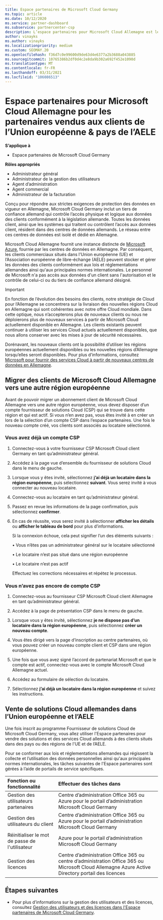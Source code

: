 ```yaml
---
title: Espace partenaires de Microsoft Cloud Germany
ms.topic: article
ms.date: 10/12/2020
ms.service: partner-dashboard
ms.subservice: partnercenter-csp
description: L’espace partenaires pour Microsoft Cloud Allemagne est le portail d’entreprise pour les partenaires qui souhaitent offrir des solutions Cloud Microsoft aux clients des pays de l’Union européenne et de l’AELE.
author: vinayks
ms.author: vinayks
ms.localizationpriority: medium
ms.custom: SEOMAY.20
ms.openlocfilehash: f36d7c0e99600d9de63d4e6377a2b3688a043885
ms.sourcegitcommit: 10765386b2df0d4c2e8da9b302a692f452e1090d
ms.translationtype: MT
ms.contentlocale: fr-FR
ms.lasthandoff: 03/31/2021
ms.locfileid: "106086513"
---
```

# <a name="partner-center-for-microsoft-cloud-germany-for-partners-selling-to-customers-in-eu--efta-countries"></a>Espace partenaires pour Microsoft Cloud Allemagne pour les partenaires vendus aux clients de l’Union européenne & pays de l’AELE

**S’applique à**

- Espace partenaires de Microsoft Cloud Germany

**Rôles appropriés**

- Administrateur général
- Administrateur de la gestion des utilisateurs
- Agent d’administration
- Agent commercial
- Administrateur de la facturation

Conçu pour répondre aux strictes exigences de protection des données en vigueur en Allemagne, Microsoft Cloud Germany inclut un tiers de confiance allemand qui contrôle l’accès physique et logique aux données des clients conformément à la législation allemande. Toutes les données client, ainsi que les systèmes qui traitent ou contrôlent l’accès aux données client, résident dans des centres de données allemands. Le réseau entre ces centres de données est isolé et dédié en Allemagne.

Microsoft Cloud Allemagne fournit une instance distincte de [Microsoft Azure](https://go.microsoft.com/fwlink/?linkid=847992), fournie par les centres de données en Allemagne. Par conséquent, les clients commerciaux situés dans l'Union européenne (UE) et l’Association européenne de libre-échange (AELE) peuvent stocker et gérer les données des clients conformément aux lois et réglementations allemandes ainsi qu'aux principales normes internationales. Le personnel de Microsoft n'a pas accès aux données d'un client sans l'autorisation et le contrôle de celui-ci ou du tiers de confiance allemand désigné.

> [!IMPORTANT]
> En fonction de l’évolution des besoins des clients, notre stratégie de Cloud pour l’Allemagne se concentrera sur la livraison des nouvelles régions Cloud en Allemagne qui sont cohérentes avec notre offre Cloud mondiale. Dans cette optique, nous n’accepterons plus de nouveaux clients ou nous ne déploierons plus de nouveaux services à partir de Microsoft Cloud actuellement disponible en Allemagne. Les clients existants peuvent continuer à utiliser les services Cloud actuels actuellement disponibles, que nous allons conserver avec les mises à jour de sécurité nécessaires.
>
> Dorénavant, les nouveaux clients ont la possibilité d’utiliser les régions européennes actuellement disponibles ou les nouvelles régions d’Allemagne lorsqu’elles seront disponibles. Pour plus d’informations, consultez [Microsoft pour fournir des services Cloud à partir de nouveaux centres de données en Allemagne](https://news.microsoft.com/europe/2018/08/31/microsoft-to-deliver-cloud-services-from-new-datacentres-in-germany-in-2019-to-meet-evolving-customer-needs/). 

## <a name="migrate-customers-from-microsoft-cloud-germany-to-another-european-region"></a>Migrer des clients de Microsoft Cloud Allemagne vers une autre région européenne

Avant de pouvoir migrer un abonnement client de Microsoft Cloud Allemagne vers une autre région européenne, vous devez disposer d’un compte fournisseur de solutions Cloud (CSP) qui se trouve dans cette région et qui est actif. Si vous n’en avez pas, vous êtes invité à en créer un lors de la sélection d’un compte CSP dans l’espace partenaires. Une fois le nouveau compte créé, vos clients sont associés au locataire sélectionné.

### <a name="you-already-have-a-csp-account"></a>Vous avez déjà un compte CSP

1. Connectez-vous à votre fournisseur CSP Microsoft Cloud client Germany en tant qu’administrateur général.

1. Accédez à la page vue d’ensemble du fournisseur de solutions Cloud dans le menu de gauche.
 
1. Lorsque vous y êtes invité, sélectionnez **j’ai déjà un locataire dans la région européenne**, puis sélectionnez **suivant**. Vous serez invité à vous connecter au nouveau locataire. 

1. Connectez-vous au locataire en tant qu’administrateur général.
 
1. Passez en revue les informations de la page confirmation, puis sélectionnez **confirmer**.
 
6.  En cas de réussite, vous serez invité à sélectionner **afficher les détails** ou **afficher le tableau de bord** pour plus d’informations. 

    Si la connexion échoue, cela peut signifier l’un des éléments suivants :
    
    • Vous n’êtes pas un administrateur général sur le locataire sélectionné
    
    • Le locataire n’est pas situé dans une région européenne
    
    • Le locataire n’est pas actif

    Effectuez les corrections nécessaires et répétez le processus. 

### <a name="you-dont-already-have-a-csp-account"></a>Vous n’avez pas encore de compte CSP

1. Connectez-vous au fournisseur CSP Microsoft Cloud client Allemagne en tant qu’administrateur général.

1. Accédez à la page de présentation CSP dans le menu de gauche.
 
1. Lorsque vous y êtes invité, sélectionnez **je ne dispose pas d’un locataire dans la région européenne**, puis sélectionnez **créer un nouveau compte**. 
 
1. Vous êtes dirigé vers la page d’inscription au centre partenaires, où vous pouvez créer un nouveau compte client et CSP dans une région européenne.
  
5. Une fois que vous avez signé l’accord de partenariat Microsoft et que le compte est actif, connectez-vous avec le compte Microsoft Cloud Allemagne actuel.

6. Accédez au formulaire de sélection du locataire.

7. Sélectionnez **j’ai déjà un locataire dans la région européenne** et suivez les instructions.


## <a name="selling-german-cloud-solutions-in-eu-and-efta"></a>Vente de solutions Cloud allemandes dans l’Union européenne et l’AELE

Une fois inscrit au programme Fournisseur de solutions Cloud de Microsoft Cloud Germany, vous allez utiliser l'Espace partenaires pour vendre des solutions et des services Cloud allemands à des clients situés dans des pays ou des régions de l'UE et de l’AELE.

Pour se conformer aux lois et réglementations allemandes qui régissent la collecte et l’utilisation des données personnelles ainsi qu'aux principales normes internationales, les tâches suivantes de l'Espace partenaires sont gérées à l’aide de portails de service spécifiques.

Fonction ou fonctionnalité | Effectuer des tâches dans
:--- | :---
Gestion des utilisateurs partenaires | Centre d’administration Office 365 ou Azure pour le portail d’administration Microsoft Cloud Germany
Gestion des utilisateurs du client | Centre d’administration Office 365 ou Azure pour le portail d’administration Microsoft Cloud Germany
Réinitialiser le mot de passe de l'utilisateur | Azure pour le portail d’administration Microsoft Cloud Germany
Gestion des licences | Centre d’administration Office 365 ou centre d’administration Office 365 ou Microsoft Cloud Allemagne Azure Active Directory portail des licences

## <a name="next-steps"></a>Étapes suivantes

- Pour plus d’informations sur la gestion des utilisateurs et des licences, consultez [Gestion des utilisateurs et des licences dans l'Espace partenaires de Microsoft Cloud Germany](user-management-in-partner-center-for-microsoft-cloud-germany.md).

